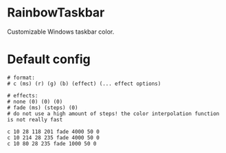 # RainbowTaskbar
Customizable Windows taskbar color.

# Default config
```
# format:
# c (ms) (r) (g) (b) (effect) (... effect options)

# effects:
# none (0) (0) (0)
# fade (ms) (steps) (0)
# do not use a high amount of steps! the color interpolation function is not really fast

c 10 28 118 201 fade 4000 50 0
c 10 214 28 235 fade 4000 50 0
c 10 80 28 235 fade 1000 50 0
```
